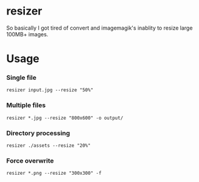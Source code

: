 # resizer

So basically I got tired of convert and imagemagik's inablity to resize large 100MB+ images.

# Usage

### Single file
`resizer input.jpg --resize "50%" `

### Multiple files
`resizer *.jpg --resize "800x600" -o output/ `

### Directory processing
`resizer ./assets --resize "20%" `

### Force overwrite
`resizer *.png --resize "300x300" -f `
